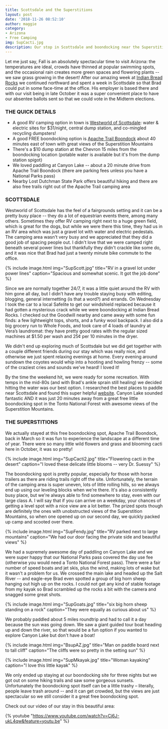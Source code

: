 ```yaml
---
title: Scottsdale and the Superstitions
layout: post
date: '2018-11-26 08:52:10'
author: maggie
category:
- Arizona
- Free Camping
img: SupCacti.jpg
description: Our stop in Scottsdale and boondocking near the Superstition Mountains
---
```


Let me just say, Fall is an absolutely spectacular time to visit Arizona: the temperatures are ideal, crowds have thinned at popular swimming spots, and the occasional rain creates more green spaces and flowering plants -- we saw grass growing in the desert!  After our amazing week at [Indian Bread Rocks](https://wanderlandtravelers.com/free%20camping/arizona/favorite%20campsites/2018/11/20/boondocking-at-indian-bread-rocks/) we continued northward and spent a week in Scottsdale so that Brad could put in some face-time at the office. His employer is based there and with our visit being in late October it was a super convenient place to have our absentee ballots sent so that we could vote in the Midterm elections.

### THE QUICK DETAILS
* A good RV camping option in town is [Westworld of Scottsdale](http://www.westworldaz.com/rv-camping-1/): water & electric sites for $31/night, central dump station, and co-mingled recycling dumpsters!
* A good FREE boondocking option is [Apache Trail Boondock](https://www.campendium.com/apache-trail-boondock) about 40 minutes east of town with great views of the Superstition Mountains
* There's a $10 dump station at the Chevron 15 miles from the boondocking location (potable water is available but it's from the dump station spigot)
* We loved paddling at Canyon Lake -- about a 20 minute drive from Apache Trail Boondock (there are parking fees unless you have a National Parks pass)
* Nearby Lost Dutchman State Park offers beautiful hiking and there are also free trails right out of the Apache Trail camping area

### SCOTTSDALE

Westworld of Scottsdale has the feel of a fairgrounds setting and it can be a pretty busy place -- they do a lot of equestrian events there, among many others. Sometimes they offer RV camping right next to a huge green field, which is great for the dogs, but while we were there this time, they had us in an RV area which was just a gravel lot with water and electric pedestals. The camping area wasn't very busy and we appreciated that they did a good job of spacing people out. I didn't love that we were camped right beneath several power lines but thankfully they didn't crackle like some do, and it was nice that Brad had just a twenty minute bike commute to the office.

{% include image.html img="SupScott.jpg" title="RV in a gravel lot under power lines" caption="Spacious and somewhat scenic. It got the job done" %}

Since we are normally together 24/7, it was a little quiet around the RV with him gone all day, but I didn’t have any trouble staying busy with editing, blogging, general internetting (is that a word?) and errands. On Wednesday I took the car to a local Safelite to get our windshield replaced because it had gotten a mysterious crack while we were boondocking at Indian Bread Rocks. I checked out the Goodwill nearby and came away with some fun finds: a few lightweight tops, shorts, and a funky wool backpack. I also did a big grocery run to Whole Foods, and took care of 4 loads of laundry at Vera’s laundromat: they have pretty good rates with the regular sized machines at $1.50 per wash and 25¢ per 10 minutes in the dryer.

We didn't end up exploring much of Scottsdale but we did get together with a couple different friends during our stay which was really nice, and otherwise we just spent relaxing evenings at home. Every evening around sundown the coyotes would whip into a hooting and howling frenzy -- some of the craziest cries and sounds we've heard! I loved it! 

By the time the weekend hit, we were ready for some recreation. With temps in the mid-80s (and with Brad's ankle sprain still healing) we decided hitting the water was our best option. I researched the best places to paddle near Scottsdale and found this super helpful [website](https://www.riverboundsports.com/places-to-paddle-in-arizona/). Canyon Lake sounded fantastic AND it was just 20 minutes away from a great free little boondocking spot in the Tonto National Forest with awesome views of the Superstition Mountains.

### THE SUPERSTITIONS

We actually stayed at this free boondocking spot, Apache Trail Boondock, back in March so it was fun to experience the landscape at a different time of year. There were so many little wild flowers and grass and blooming cacti here in October, it was so pretty!

{% include image.html img="SupCacti2.jpg" title="Flowering cacti in the desert" caption="I loved these delicate little blooms -- very Dr. Suessy" %}

The boondocking spot is pretty popular, especially for those with horse trailers as there are riding trails right off the site. Unfortunately, the terrain of the camping area is super uneven, lots of little rolling hills, so we always end up using our leveling blocks when we’re there. It's also a consistently busy place, but we're always able to find somewhere to stay, even with our large class A. I will say that if you can arrive on a weekday, your chances of getting a level spot with a nice view are a lot better. The prized spots though are definitely the ones with unobstructed views of the Superstition Mountains, so when one opened up on our second day, we quickly packed up camp and scooted over there.

{% include image.html img="SupFendy.jpg" title="RV parked next to large mountains" caption="We had our door facing the private side and beautiful views" %} 

We had a supremely awesome day of paddling on Canyon Lake and we were super happy that our National Parks pass covered the day use fee (otherwise you would need a Tonto National Forest pass). There were a fair number of speed boats and jet skis, plus the wind, making lots of wake but it wasn't a problem for us. We crossed the main lake and headed up the Salt River -- and eagle-eye Brad even spotted a group of big horn sheep hanging out high up on the rocks. I could not get any kind of stable footage from my kayak so Brad scrambled up the rocks a bit with the camera and snagged some great shots.

{% include image.html img="SupGoats.jpg" title="six big horn sheep standing on a rock" caption="They were equally as curious about us" %}

We probably paddled about 5 miles roundtrip and had to call it a day because the sun was going down.
We saw a giant guided tour boat heading up and down the river, so that would be a fun option if you wanted to explore Canyon Lake but don't have a boat!

{% include image.html img="BsupAZ.jpg" title="Man on paddle board next to tall cliff" caption="The cliffs were so pretty in the setting sun" %}

{% include image.html img="SupMkayak.jpg" title="Woman kayaking" caption="I love this little kayak" %}

We only ended up staying at our boondocking site for three nights but we got out on some hiking trails and saw some gorgeous sunsets. Unfortunately the boondocking spot itself can be a little trashy – literally, people leave trash around -- and it can get crowded, but the views are just spectacular so we still consider it a great free boondocking spot.

Check out our video of our stay in this beautiful area:

{% youtube "https://www.youtube.com/watch?v=Cj6J-ukL4qw&feature=youtu.be" %}